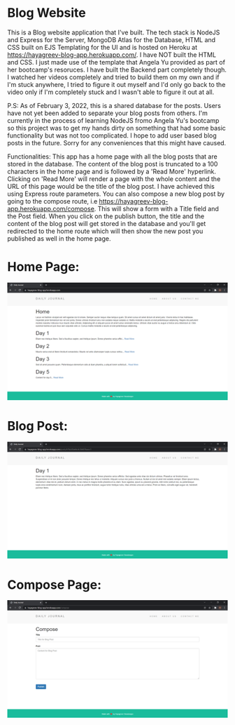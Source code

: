 # Blog Website
This is a Blog website application that I've built. The tech stack is NodeJS and Express for the Server, MongoDB Atlas for the Database, HTML and CSS built on EJS Templating for the UI and is hosted on Heroku at https://hayagreev-blog-app.herokuapp.com/. I have NOT built the HTML and CSS. I just made use of the template that Angela Yu provided as part of her bootcamp's resoruces. I have built the Backend part completely though. I watched her videos completely and tried to build them on my own and if I'm stuck anywhere, I tried to figure it out myself and I'd only go back to the video only if I'm completely stuck and I wasn't able to figure it out at all.

P.S: As of February 3, 2022, this is a shared database for the posts. Users have not yet been added to separate your blog posts from others. I'm currently in the process of learning NodeJS fromo Angela Yu's bootcamp so this project was to get my hands dirty on something that had some basic functionality but was not too complicated. I hope to add user based blog posts in the future. Sorry for any conveniences that this might have caused.

Functionalities: This app has a home page with all the blog posts that are stored in the database. The content of the blog post is truncated to a 100 characters in the home page and is followed by a 'Read More' hyperlink. Clicking on 'Read More' will render a page with the whole content and the URL of this page would be the title of the blog post. I have achieved this using Express route parameters. You can also compose a new blog post by going to the compose route, i.e https://hayagreev-blog-app.herokuapp.com/compose. This will show a form with a Title field and the Post field. When you click on the publish button, the title and the content of the blog post will get stored in the database and you'll get redirected to the home route which will then show the new post you published as well in the home page.

# Home Page:
![alt text](Screenshots/Home.png "Home Page")

# Blog Post:
![alt text](Screenshots/Post.png "Blog Post")

# Compose Page:
![alt text](Screenshots/Compose.png "Compose Page")
